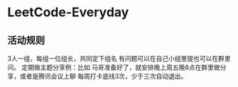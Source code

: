 # LeetCode-Everyday
## 活动规则
3人一组，每组一位组长，共同定下组名
有问题可以在自己小组里提也可以在群里问。
定期做主题分享例：比如 马哥准备好了，就安排晚上周五晚8点在群里做分享，或者是腾讯会议上聊
每周打卡底线3次，少于三次自动退出。
